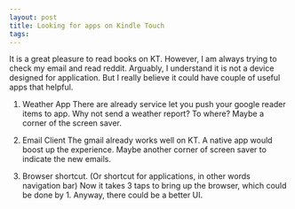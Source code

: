 ```yaml
--- 
layout: post
title: Looking for apps on Kindle Touch
tags: 
---
```

It is a great pleasure to read books on KT. However, I am always trying to
check my email and read reddit. Arguably, I understand it is not a device
designed for application. But I really believe it could have couple of useful
apps that helpful.

  1. Weather App There are already service let you push your google reader items to app. Why not send a weather report? To where? Maybe a corner of the screen saver.

  2. Email Client The gmail already works well on KT. A native app would boost up the experience. Maybe another corner of screen saver to indicate the new emails.

  3. Browser shortcut. (Or shortcut for applications, in other words navigation bar) Now it takes 3 taps to bring up the browser, which could be done by 1. Anyway, there could be a better UI.

